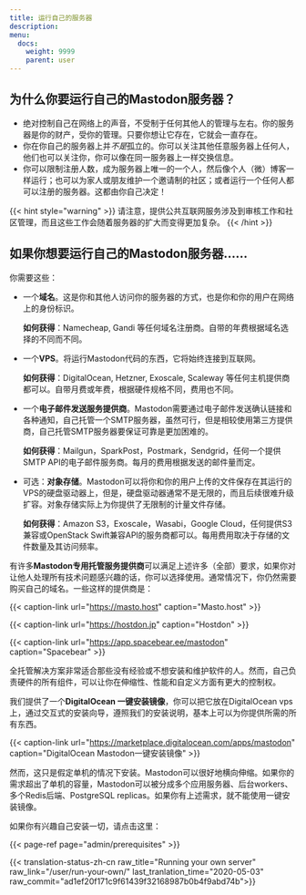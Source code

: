 ```yaml
---
title: 运行自己的服务器
description:
menu:
  docs:
    weight: 9999
    parent: user
---
```


## 为什么你要运行自己的Mastodon服务器？

- 绝对控制自己在网络上的声音，不受制于任何其他人的管理与左右。你的服务器是你的财产，受你的管理。只要你想让它存在，它就会一直存在。
- 你在你自己的服务器上并*不是*孤立的。你可以关注其他任意服务器上任何人，他们也可以关注你，你可以像在同一服务器上一样交换信息。
- 你可以限制注册人数，成为服务器上唯一的一个人，然后像个人（微）博客一样运行；也可以为家人或朋友维护一个邀请制的社区；或者运行一个任何人都可以注册的服务器。这都由你自己决定！

{{< hint style="warning" >}}
请注意，提供公共互联网服务涉及到审核工作和社区管理，而且这些工作会随着服务器的扩大而变得更加复杂。
{{< /hint >}}

## 如果你想要运行自己的Mastodon服务器……

你需要这些：

- 一个**域名**。这是你和其他人访问你的服务器的方式，也是你和你的用户在网络上的身份标识。

  **如何获得**：Namecheap, Gandi 等任何域名注册商。自带的年费根据域名选择的不同而不同。
  
- 一个**VPS**。将运行Mastodon代码的东西，它将始终连接到互联网。

  **如何获得**：DigitalOcean, Hetzner, Exoscale, Scaleway 等任何主机提供商都可以。自带月费或年费，根据硬件规格不同，费用也不同。

- 一个**电子邮件发送服务提供商**。Mastodon需要通过电子邮件发送确认链接和各种通知，自己托管一个SMTP服务器，虽然可行，但是相较使用第三方提供商，自己托管SMTP服务器要保证可靠是更加困难的。

  **如何获得**：Mailgun，SparkPost，Postmark，Sendgrid，任何一个提供SMTP API的电子邮件服务商。每月的费用根据发送的邮件量而定。

- 可选：**对象存储**。Mastodon可以将你和你的用户上传的文件保存在其运行的VPS的硬盘驱动器上，但是，硬盘驱动器通常不是无限的，而且后续很难升级扩容。对象存储实际上为你提供了无限制的计量文件存储。

  **如何获得**：Amazon S3，Exoscale，Wasabi，Google Cloud，任何提供S3兼容或OpenStack Swift兼容API的服务商都可以。每用费用取决于存储的文件数量及其访问频率。

有许多**Mastodon专用托管服务提供商**可以满足上述许多（全部）要求，如果你对让他人处理所有技术问题感兴趣的话，你可以选择使用。通常情况下，你仍然需要购买自己的域名。一些这样的提供商是：

{{< caption-link url="https://masto.host" caption="Masto.host" >}}

{{< caption-link url="https://hostdon.jp" caption="Hostdon" >}}

{{< caption-link url="https://app.spacebear.ee/mastodon" caption="Spacebear" >}}

全托管解决方案非常适合那些没有经验或不想安装和维护软件的人。然而，自己负责硬件的所有组件，可以让你在伸缩性、性能和自定义方面有更大的控制权。

我们提供了一个**DigitalOcean 一键安装镜像**，你可以把它放在DigitalOcean vps上，通过交互式的安装向导，遵照我们的安装说明，基本上可以为你提供所需的所有东西。

{{< caption-link url="https://marketplace.digitalocean.com/apps/mastodon" caption="DigitalOcean Mastodon一键安装镜像" >}}

然而，这只是假定单机的情况下安装。Mastodon可以很好地横向伸缩。如果你的需求超出了单机的容量，Mastodon可以被分成多个应用服务器、后台workers、多个Redis后端、PostgreSQL replicas。如果你有上述需求，就不能使用一键安装镜像。

如果你有兴趣自己安装一切，请点击这里：

{{< page-ref page="admin/prerequisites" >}}

{{< translation-status-zh-cn raw_title="Running your own server" raw_link="/user/run-your-own/" last_tranlation_time="2020-05-03" raw_commit="ad1ef20f171c9f61439f32168987b0b4f9abd74b">}}
